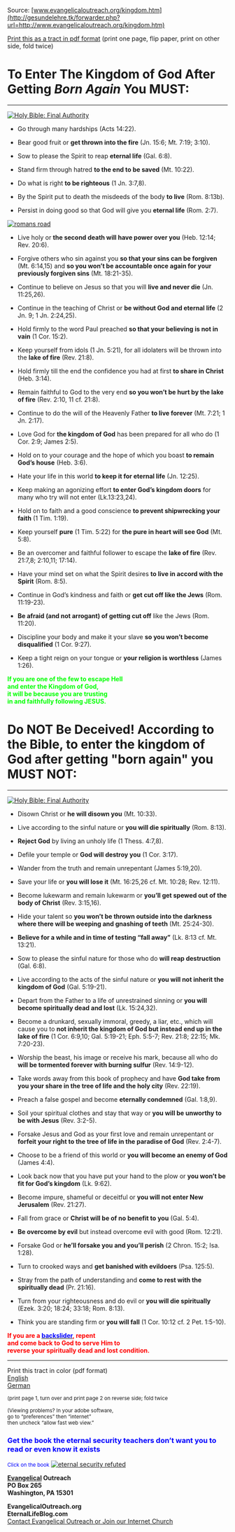 <!--t To Enter The Kingdom of God After Getting Born Again You MUST: t-->
<!--d  d-->

Source: [www.evangelicaloutreach.org/kingdom.htm](http://gesundelehre.tk/forwarder.php?url=http://www.evangelicaloutreach.org/kingdom.htm)

[Print this as a tract in pdf format](../../files/pictures/kingdom2.pdf) (print one page, flip paper, print on other side, fold twice)


# To Enter The Kingdom of God After Getting _Born Again_ You MUST:

* * *

[![Holy Bible: Final Authority](../../files/pictures/bibleholy.gif "The Bible Alone: Final Authority")](http://gesundelehre.tk/forwarder.php?url=http://www.evangelicaloutreach.org/bible.html)

- Go through many hardships (Acts 14:22).

- Bear good fruit or **get thrown into the fire** (Jn. 15:6; Mt. 7:19; 3:10).

- Sow to please the Spirit to reap **eternal life** (Gal. 6:8).

- Stand firm through hatred **to the end to be saved** (Mt. 10:22).

- Do what is right **to be righteous** (1 Jn. 3:7,8).

- By the Spirit put to death the misdeeds of the body **to live** (Rom. 8:13b).

- Persist in doing good so that God will give you **eternal life** (Rom. 2:7).

[![romans road](../../files/pictures/romans2-7.jpg "romans road")](http://gesundelehre.tk/forwarder.php?url=http://www.evangelicaloutreach.org/romans-road.htm)

- Live holy or **the second death will have power over you** (Heb. 12:14; Rev. 20:6).

- Forgive others who sin against you **so that your sins can be forgiven** (Mt. 6:14,15) and **so you won’t be accountable once again for your previously forgiven sins** (Mt. 18:21-35).

- Continue to believe on Jesus so that you will **live and never die** (Jn. 11:25,26).

- Continue in the teaching of Christ or **be without God and eternal life** (2 Jn. 9; 1 Jn. 2:24,25).

- Hold firmly to the word Paul preached **so that your believing is not in vain** (1 Cor. 15:2).

- Keep yourself from idols (1 Jn. 5:21), for all idolaters will be thrown into the **lake of fire** (Rev. 21:8).

- Hold firmly till the end the confidence you had at first **to share in Christ** (Heb. 3:14).

- Remain faithful to God to the very end **so you won’t be hurt by the lake of fire** (Rev. 2:10, 11 cf. 21:8).

- Continue to do the will of the Heavenly Father **to live forever** (Mt. 7:21; 1 Jn. 2:17).

- Love God for **the kingdom of God** has been prepared for all who do (1 Cor. 2:9; James 2:5).

- Hold on to your courage and the hope of which you boast **to remain God’s house** (Heb. 3:6).

- Hate your life in this world **to keep it for eternal life** (Jn. 12:25).

- Keep making an agonizing effort **to enter God’s kingdom doors** for many who try will not enter (Lk.13:23,24).

- Hold on to faith and a good conscience **to prevent shipwrecking your faith** (1 Tim. 1:19).

- Keep yourself **pure** (1 Tim. 5:22) for **the pure in heart will see God** (Mt. 5:8).

- Be an overcomer and faithful follower to escape the **lake of fire** (Rev. 21:7,8; 2:10,11; 17:14).

- Have your mind set on what the Spirit desires **to live in accord with the Spirit** (Rom. 8:5).

- Continue in God’s kindness and faith or **get cut off like the Jews** (Rom. 11:19-23).

- **Be afraid (and not arrogant) of getting cut off** like the Jews (Rom. 11:20).

- Discipline your body and make it your slave **so you won’t become disqualified** (1 Cor. 9:27).

- Keep a tight reign on your tongue or **your religion is worthless** (James 1:26).

<span style="color: #00ff00">**If you are one of the few to escape Hell**  
**and enter the Kingdom of God,**  
**it will be because you are trusting**  
**in and faithfully following JESUS.**</span>



# Do NOT Be Deceived! According to the Bible, to enter the kingdom of God after getting "born again" you MUST NOT:

* * *

[![Holy Bible: Final Authority](../../files/pictures/bibleholy.gif "The Bible Alone: Final Authority")](http://gesundelehre.tk/forwarder.php?url=http://www.evangelicaloutreach.org/bible.html)

- Disown Christ or **he will disown you** (Mt. 10:33).

- Live according to the sinful nature or **you will die spiritually** (Rom. 8:13).

- **Reject God** by living an unholy life (1 Thess. 4:7,8).

- Defile your temple or **God will destroy you** (1 Cor. 3:17).

- Wander from the truth and remain unrepentant (James 5:19,20).

- Save your life or **you will lose it** (Mt. 16:25,26 cf. Mt. 10:28; Rev. 12:11).

- Become lukewarm and remain lukewarm or **you’ll get spewed out of the body of Christ** (Rev. 3:15,16).

- Hide your talent so **you won’t be thrown outside into the darkness where there will be weeping and gnashing of teeth** (Mt. 25:24-30).

- **Believe for a while and in time of testing “fall away”** (Lk. 8:13 cf. Mt. 13:21).

- Sow to please the sinful nature for those who do **will reap destruction** (Gal. 6:8).

- Live according to the acts of the sinful nature or **you will not inherit the kingdom of God** (Gal. 5:19-21).

- Depart from the Father to a life of unrestrained sinning or **you will become spiritually dead and lost** (Lk. 15:24,32).

- Become a drunkard, sexually immoral, greedy, a liar, etc., which will cause you to **not inherit the kingdom of God but instead end up in the lake of fire** (1 Cor. 6:9,10; Gal. 5:19-21; Eph. 5:5-7; Rev. 21:8; 22:15; Mk. 7:20-23).

- Worship the beast, his image or receive his mark, because all who do **will be tormented forever with burning sulfur** (Rev. 14:9-12).

- Take words away from this book of prophecy and have **God take from you your share in the tree of life and the holy city** (Rev. 22:19).

- Preach a false gospel and become **eternally condemned** (Gal. 1:8,9).

- Soil your spiritual clothes and stay that way or **you will be unworthy to be with Jesus** (Rev. 3:2-5).

- Forsake Jesus and God as your first love and remain unrepentant or **forfeit your right to the tree of life in the paradise of God** (Rev. 2:4-7).

- Choose to be a friend of this world or **you will become an enemy of God** (James 4:4).

- Look back now that you have put your hand to the plow or **you won’t be fit for God’s kingdom** (Lk. 9:62).

- Become impure, shameful or deceitful or **you will not enter New Jerusalem** (Rev. 21:27).

- Fall from grace or **Christ will be of no benefit to you** (Gal. 5:4).

- **Be overcome by evil** but instead overcome evil with good (Rom. 12:21).

- Forsake God or **he’ll forsake you and you’ll perish** (2 Chron. 15:2; Isa. 1:28).

- Turn to crooked ways and **get banished with evildoers** (Psa. 125:5).

- Stray from the path of understanding and **come to rest with the spiritually dead** (Pr. 21:16).

- Turn from your righteousness and do evil or **you will die spiritually** (Ezek. 3:20; 18:24; 33:18; Rom. 8:13).

- Think you are standing firm or **you will fall** (1 Cor. 10:12 cf. 2 Pet. 1:5-10).

<span style="color: #ff0000">**If you are a [<font color="BLUE">backslider</font>](http://gesundelehre.tk/forwarder.php?url=http://www.evangelicaloutreach.org/backslider.html), repent**  
**and come back to God to serve Him to**  
**reverse your spiritually dead and lost condition.**</span>


* * *

Print this tract in color (pdf format)  
[English](../../files/pictures/kingdom2.pdf)  
[German](../../files/pictures/kingdom_german.pdf)

<small>(print page 1, turn over and print page 2 on reverse side; fold twice</small>

<small>(Viewing problems? In your adobe software,  
 go to “preferences” then “internet”  
then uncheck “allow fast web view.”</small>

### <font color="blue">Get the book the eternal security teachers don’t want you to read  or even know it exists</font>

<font color="blue"><small>Click on the book</small></font>
[![eternal security refuted](../../files/pictures/bcss.gif)](http://gesundelehre.tk/forwarder.php?url=http://www.evangelicaloutreach.org/evangelical-books.html)

**[Evangelical](http://gesundelehre.tk/forwarder.php?url=http://www.evangelicaloutreach.org/index.html) Outreach**  
**PO Box 265**  
**Washington, PA 15301**

**EvangelicalOutreach.org**  
**EternalLifeBlog.com**  
[Contact Evangelical Outreach or Join our Internet Church](http://gesundelehre.tk/forwarder.php?url=http://www.evangelicaloutreach.org/contact.html)